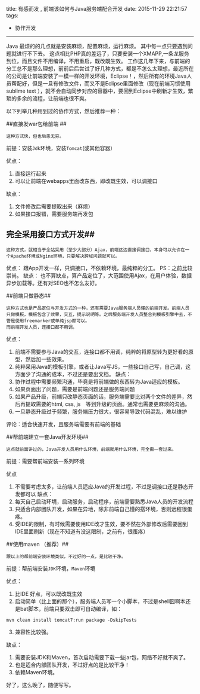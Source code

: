title: 有感而发 , 前端该如何与Java服务端配合开发
date: 2015-11-29 22:21:57
tags: 
-  协作开发
---



Java 最烦的的几点就是安装麻烦，配置麻烦，运行麻烦。
其中每一点只要遇到问题就进行不下去。
这点相比PHP真的差远了，只要安装一个XMAPP,一条龙服务到位，而且文件不用编译，不用重启，既改既生效。 
工作这几年下来，与前端的分工总不是那么理想，前前后后尝试了好几种方式，都是不怎么太理想，最近所在的公司是让前端安装了一模一样的开发环境，Eclipse！，然后所有的环境Java人员帮配好，但是一旦有修改文件，而又不是Eclipse里面修改（现在前端习惯使用 sublime text ），就不会自动同步对应的容器中，要回到Eclipse中刷新才生效，繁琐的多余的流程，让前端也很不爽。
<!-- more -->
以下列举几种用到过的协作方式，然后推荐一种：

##直接发war包给前端 ##

    这种方式快，但也后患无穷。
    
前提：安装`Jdk`环境，安装`Tomcat`(或其他容器）

优点：
1. 直接运行起来
2. 可以让前端在webapps里面改东西，即改既生效，可以调接口

缺点：
1. 文件修改后需要提取出来（麻烦）
2. 如果接口报错，需要服务端再发包



## 完全采用接口方式开发##
    
    这种方式，就相当于全站采用（至少大部分）Ajax，前端这边直接调接口，本身可以允许在一个Apache环境或Nginx环境，只要解决跨域问题就可以。
    
优点：
 跟App开发一样，只调接口，不依赖环境，最纯粹的分工。
 PS：之前比较崇尚。
缺点：
 也不算缺点，算产品定位了，大范围使用Ajax，在用户体验，数据异步加载等。还有对SEO也不怎么友好。


##前端只做静态##

    这种方式也是产品定位与开发方式的一种，还有需要Java服务端人员懂的前端开发。前端人员只做模板，模板包含了效果，交互，提示说明等。之后服务端开发人员整合到模板引擎中去，不管是使用freemarker或单纯jsp都可以。
    而前端开发人员，连接口都不用调。
    
优点：
1. 前端不需要参与Java的交互，连接口都不用调，纯粹的将原型转为更好看的原型，然后加一些效果。
2. 纯粹采用Java的模板引擎，或者让Java写JS，一些接口自己写，自己调，这方面少了沟通的成本，不过还是要出文档。
缺点：
1. 协作过程中需要频繁沟通，毕竟是将前端做的东西转为Java适应的模板。
2. 如果页面出了问题，需要是前端问题还是服务端问题
3. 如果产品升级，前端只改静态页面的话，服务端需要比对两个文件的差异，然后再提取需要的html, css, js　等到升级的页面。通常也需要更麻烦的沟通。
4. 一旦静态升级过于频繁，服务端压力很大，很容易导致代码混乱，难以维护

评论：适合快速开发，且服务端需要有前端的基础

    
##帮前端建立一套Java开发环境##

    这点就前面讲过的，Java开发人员用什么环境，前端就用什么环境，完全搬一套过来。
    
前提：需要帮前端安装一系列环境
    
优点
1. 不需要考虑太多，让前端人员适应Java的开发过程，不过是调接口还是静态开发都可以
缺点：
1. 每天自己启动环境，启动服务，启动程序，前端需要熟悉Java人员的开发流程
2. 只适合内部团队开发，如果在异地，除非前端自己懂的搭环境，否则远程很蛋疼。
3. 受IDE的限制，有时候需要使用IDE改才生效，要不然在外部修改后需要回到IDE里面刷新（现在不知道有没这限制，之前有，很蛋疼）



##使用maven （推荐）##
    
    跟以上的帮前端安装环境类似，不过好的一点，是比较干净。

前提：帮前端安装`JDK`环境，`Maven`环境    

优点：
1. 比IDE 好点，可以既改既生效
2. 启动简单（比上面的那个），服务端人员写一个小脚本，不过是shell囧啊本还是bat脚本，前端只要双击即可自动编译，如：
```
mvn clean install tomcat7:run package -DskipTests

```
3. 兼容性比较强。

缺点：
1. 需要安装JDK和Maven，首次启动需要下载一些jar包，网络不好就不爽了。
2. 也是适合内部团队开发，不过好点的是比较干净！
3. 依赖Maven环境。


好了，这么晚了，随便写写。
 
